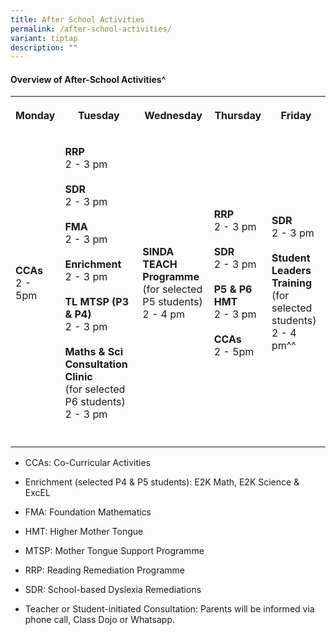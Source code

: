 ```yaml
---
title: After School Activities
permalink: /after-school-activities/
variant: tiptap
description: ""
---
```

<h4>Overview of After-School Activities^</h4>
<table style="minWidth: 125px">
<colgroup>
<col>
<col>
<col>
<col>
<col>
</colgroup>
<tbody>
<tr>
<th rowspan="1" colspan="1">
<p>Monday</p>
</th>
<th rowspan="1" colspan="1">
<p>Tuesday</p>
</th>
<th rowspan="1" colspan="1">
<p>Wednesday</p>
</th>
<th rowspan="1" colspan="1">
<p>Thursday</p>
</th>
<th rowspan="1" colspan="1">
<p>Friday</p>
</th>
</tr>
<tr>
<td rowspan="1" colspan="1">
<p><strong>CCAs</strong>
<br>2 - 5pm</p>
</td>
<td rowspan="1" colspan="1">
<p><strong>RRP</strong>
<br>2 - 3 pm
<br>
<br><strong>SDR</strong>
<br>2 - 3 pm
<br>
<br><strong>FMA</strong>
<br>2 - 3 pm
<br>
<br><strong>Enrichment</strong>
<br>2 - 3 pm
<br>
<br><strong>TL MTSP (P3 &amp; P4)</strong>
<br>2 - 3 pm
<br>
<br><strong>Maths &amp; Sci Consultation Clinic</strong>
<br>(for selected P6 students)
<br>2 - 3 pm</p>
</td>
<td rowspan="1" colspan="1">
<p><strong>SINDA TEACH Programme</strong>
<br>(for selected P5 students)
<br>2 - 4 pm</p>
</td>
<td rowspan="1" colspan="1">
<p><strong>RRP</strong>
<br>2 - 3 pm
<br>
<br><strong>SDR</strong>
<br>2 - 3 pm
<br>
<br><strong>P5 &amp; P6 HMT</strong>
<br>2 - 3 pm
<br>
<br><strong>CCAs</strong>
<br>2 - 5pm</p>
</td>
<td rowspan="1" colspan="1">
<p><strong>SDR</strong>
<br>2 - 3 pm
<br>
<br><strong>Student Leaders Training</strong>
<br>(for selected students)
<br>2 - 4 pm^^</p>
</td>
</tr>
<tr>
<td rowspan="1" colspan="1">
<p></p>
</td>
<td rowspan="1" colspan="1">
<p></p>
</td>
<td rowspan="1" colspan="1">
<p></p>
</td>
<td rowspan="1" colspan="1">
<p></p>
</td>
<td rowspan="1" colspan="1">
<p></p>
</td>
</tr>
</tbody>
</table>
<ul>
<li>
<p>CCAs: Co-Curricular Activities</p>
</li>
<li>
<p>Enrichment (selected P4 &amp; P5 students): E2K Math, E2K Science &amp;
ExcEL</p>
</li>
<li>
<p>FMA: Foundation Mathematics</p>
</li>
<li>
<p>HMT: Higher Mother Tongue</p>
</li>
<li>
<p>MTSP: Mother Tongue Support Programme</p>
</li>
<li>
<p>RRP: Reading Remediation Programme</p>
</li>
<li>
<p>SDR: School-based Dyslexia Remediations</p>
</li>
<li>
<p>Teacher or Student-initiated Consultation: Parents will be informed via
phone call, Class Dojo or Whatsapp.</p>
</li>
</ul>
<p></p>